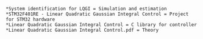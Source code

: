	*System identification for LQGI = Simulation and estimation
	*STM32F401RE - Linear Quadratic Gaussian Integral Control = Project for STM32 hardware
	*Linear Quadratic Gaussian Integral Control = C library for controller
	*Linear Quadratic Gaussian Integral Control.pdf = Theory
